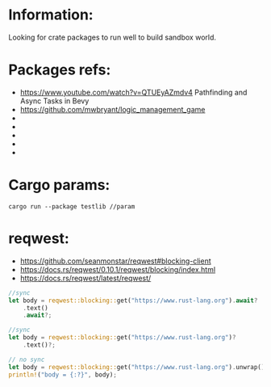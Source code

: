 
# Information:
  Looking for crate packages to run well to build sandbox world.

# Packages refs:
 * https://www.youtube.com/watch?v=QTUEyAZmdv4 Pathfinding and Async Tasks in Bevy
 * https://github.com/mwbryant/logic_management_game
 * 
 * 
 * 
 * 
 * 

# Cargo params:
```
cargo run --package testlib //param
```


# reqwest:
 * https://github.com/seanmonstar/reqwest#blocking-client
 * https://docs.rs/reqwest/0.10.1/reqwest/blocking/index.html
 * https://docs.rs/reqwest/latest/reqwest/

```rs
//sync
let body = reqwest::blocking::get("https://www.rust-lang.org").await?
    .text()
    .await?;

//sync
let body = reqwest::blocking::get("https://www.rust-lang.org")?
    .text()?;

// no sync
let body = reqwest::blocking::get("https://www.rust-lang.org").unwrap().text().unwrap();
println!("body = {:?}", body);
```
